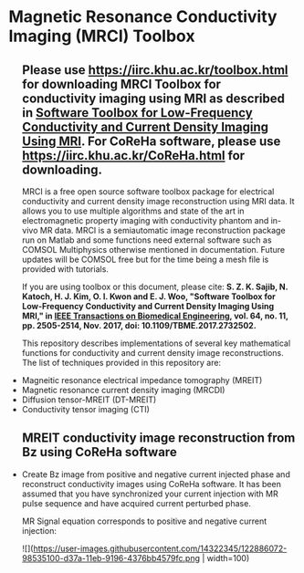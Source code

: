 # Magnetic Resonance Conductivity Imaging (MRCI) Toolbox
<ul>

## Please use https://iirc.khu.ac.kr/toolbox.html for downloading  MRCI Toolbox for conductivity imaging using MRI as described in [Software Toolbox for Low-Frequency Conductivity and Current Density Imaging Using MRI](https://ieeexplore.ieee.org/document/7994618). For CoReHa software, please use https://iirc.khu.ac.kr/CoReHa.html for downloading. 

MRCI is a free open source software toolbox package for electrical conductivity and current density image reconstruction using MRI data. It allows you to use multiple algorithms and state of the art in electromagnetic property imaging with conductivity phantom and in-vivo MR data. MRCI is a semiautomatic image reconstruction package run on Matlab and some functions need external software such as COMSOL Multiphysics otherwise mentioned in documentation. Future updates will be COMSOL free but for the time being a mesh file is provided with tutorials.
  
If you are using toolbox or this document, please cite: **S. Z. K. Sajib, N. Katoch, H. J. Kim, O. I. Kwon and E. J. Woo, "Software Toolbox for Low-Frequency Conductivity and Current Density Imaging Using MRI," in [IEEE Transactions on Biomedical Engineering](https://ieeexplore.ieee.org/xpl/RecentIssue.jsp?punumber=10), vol. 64, no. 11, pp. 2505-2514, Nov. 2017, doi: 10.1109/TBME.2017.2732502.**

This repository describes implementations of several key mathematical functions for conductivity and current density image reconstructions. The list of techniques provided in this repository are:

<li>Magneitic resonance electrical impedance tomography (MREIT)</li> 
<li>Magnetic resonance current density imaging (MRCDI)</li> 
<li>Diffusion tensor-MREIT (DT-MREIT)</li>
<li>Conductivity tensor imaging (CTI)</li>

  
## MREIT conductivity image reconstruction from Bz using CoReHa software

<li>Create Bz image from positive and negative current injected phase and reconstruct conductivity images using CoReHa software. It has been assumed that you have synchronized your current injection with MR pulse sequence and have acquired current perturbed phase.   

MR Signal equation corresponds to positive and negative current injection:
  
![](https://user-images.githubusercontent.com/14322345/122886072-98535100-d37a-11eb-9196-4376bb4579fc.png | width=100)




